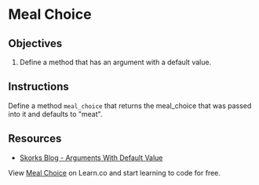 # Meal Choice

## Objectives

1. Define a method that has an argument with a default value.

## Instructions

Define a method `meal_choice` that returns the meal_choice that was passed into it and defaults to "meat".

## Resources
* [Skorks Blog - Arguments With Default Value](http://www.skorks.com/2009/08/method-arguments-in-ruby/)

<p data-visibility='hidden'>View <a href='https://learn.co/lessons/meal-choice' title='Meal Choice'>Meal Choice</a> on Learn.co and start learning to code for free.</p>
